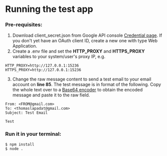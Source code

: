 # Running the test app

### Pre-requisites:
1. Download client_secret.json from Google API console [Credential page](https://console.developers.google.com/apis/credentials/oauthclient/). If you don't yet have an OAuth client ID, create a new one with type Web Application.
2. Create a .env file and set the **HTTP_PROXY** and **HTTPS_PROXY** variables to your system/user's proxy IP, e.g.
```
HTTP_PROXY=http://127.0.0.1:15236
HTTPS_PROXY=http://127.0.0.1:15236
```
3. Change the raw message content to send a test email to your email account on **line 85**. The test message is in format of the following. Copy the whole text over to a [Base64 encoder](https://ostermiller.org/calc/encode.html) to obtain the encoded message and paste it to the raw field.
```
From: <FROM@gmail.com>
To: <thomaslapadat@gmail.com>
Subject: Test Email

Test
```
### Run it in your terminal:
```
$ npm install
$ node .
```


